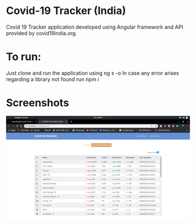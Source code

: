 # Covid-19 Tracker (India)

Covid 19 Tracker application developed using Angular framework and API provided by covid19india.org.

# To run:
Just clone and run the application using ng s -o
In case any error arises regarding a library not found run npm i

# Screenshots

![Home page](https://github.com/adarshajit/Covid-19-tracker/blob/master/screenshot.png)

